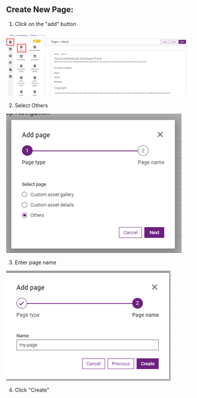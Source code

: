 ## Create New Page:


1. Click on the "add" button

 ![](../images/image3.png)

2. Select Others

![](../images/add-page.png)


3. Enter page name

![](../images/add-page-2.png)


4. Click "Create"